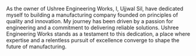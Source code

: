 As the owner of Ushree Engineering Works, I, Ujjwal Sil, have dedicated myself to building a manufacturing company founded on principles of quality and innovation. My journey has been driven by a passion for engineering and a commitment to delivering reliable solutions. Ushree Engineering Works stands as a testament to this dedication, a place where expertise and a relentless pursuit of excellence converge to shape the future of manufacturing.
